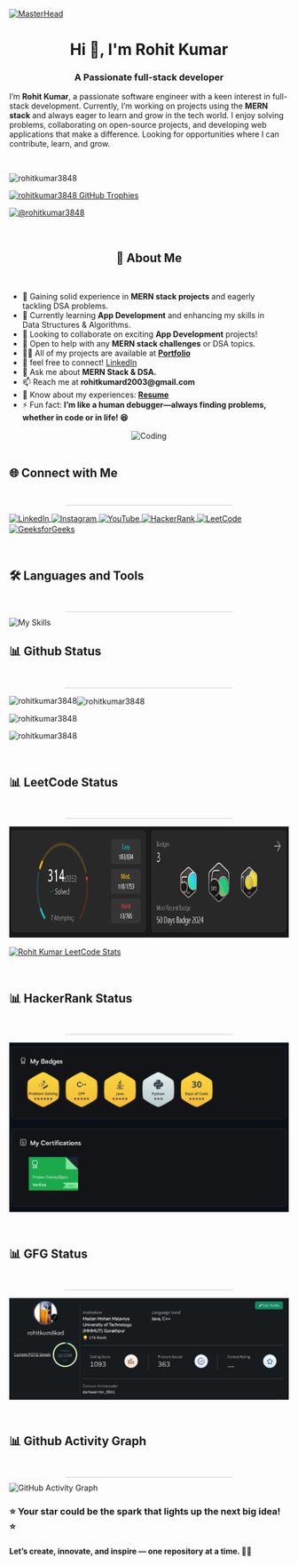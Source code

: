 [![MasterHead](https://user-images.githubusercontent.com/90236635/232446433-d5540fa2-fe28-4bb8-b929-cdb51fe61336.gif)](https://user-images.githubusercontent.com/90236635/232446433-d5540fa2-fe28-4bb8-b929-cdb51fe61336.gif)
<h1 align="center">Hi 👋, I'm Rohit Kumar</h1>

<!-- #################################################################### -->
<h3 align="center">A Passionate full-stack developer</h3>
<p align="left">I’m <strong>Rohit Kumar</strong>, a passionate software engineer with a keen interest in full-stack development. Currently, I’m working on projects using the <strong>MERN stack</strong> and always eager to learn and grow in the tech world. I enjoy solving problems, collaborating on open-source projects, and developing web applications that make a difference. Looking for opportunities where I can contribute, learn, and grow.</p>
<br/>
 

<!-- Profile Views Counter -->
<p align="left">
  <img src="https://komarev.com/ghpvc/?username=rohitkumar3848&label=Profile%20views&color=0e75b6&style=flat" alt="rohitkumar3848" />
</p>

<!-- GitHub Trophies with Custom Styling -->
<p align="left">
  <a href="https://github.com/ryo-ma/github-profile-trophy" target="_blank">
    <img src="https://github-profile-trophy.vercel.app/?username=rohitkumar3848&theme=onedark&no-frame=true&margin-w=15" alt="rohitkumar3848 GitHub Trophies" />
  </a>
</p>

<!-- Twitter Follow Badge with Username -->
<p align="left">
  <a href="https://twitter.com/rohitkumar3848" target="_blank">
    <img src="https://img.shields.io/twitter/follow/rohitkumar3848?logo=twitter&style=for-the-badge" alt="@rohitkumar3848" />
  </a>
</p>

</br>

<!-- #################################################################### -->

<h2 align="center">👋 About Me</h2>
</br>
<div style="display: flex; align-items: center; justify-content: center;">

  <!-- Left Side: About Me Text -->
  <div style="flex: 1; padding-right: 20px; text-align: left;">
    <ul>
      <li>🚀 Gaining solid experience in <strong>MERN stack projects</strong> and eagerly tackling DSA problems.</li>
      <li>🌱 Currently learning <strong>App Development</strong> and enhancing my skills in Data Structures & Algorithms.</li>
      <li>👯 Looking to collaborate on exciting <strong>App Development</strong> projects!</li>
      <li>🤝 Open to help with any <strong>MERN stack challenges</strong> or DSA topics.</li>
      <li>👨‍💻 All of my projects are available at <a href="--portfolioLink---" target="_blank"><strong>Portfolio</strong></a></li>
      <li>🤝 feel free to connect! <a href="https://www.linkedin.com/in/rohitkumar3848/" target="_blank">LinkedIn</a></li>
      <li>💬 Ask me about <strong>MERN Stack & DSA.</strong></li>
      <li>📫 Reach me at <strong>rohitkumard2003@gmail.com</strong></li>
      <li>📄 Know about my experiences: <a href="https://drive.google.com/file/d/1O7alVTMgnvIS5dIi177tNmtJgEmNSi6D/view?usp=drive_link" target="_blank"><strong>Resume</strong></a></li>
      <li>⚡ Fun fact: <strong>I’m like a human debugger—always finding problems, whether in code or in life! 😆</strong></li>
    </ul>
  </div>
</div>
  <div align="center" >
    <img align="center" src="https://images-wixmp-ed30a86b8c4ca887773594c2.wixmp.com/f/c83c004e-1370-4756-88e5-4071de797088/dgdq8br-09cc7ad6-a021-47a5-b0e0-917b12b0f7a7.gif?token=eyJ0eXAiOiJKV1QiLCJhbGciOiJIUzI1NiJ9.eyJzdWIiOiJ1cm46YXBwOjdlMGQxODg5ODIyNjQzNzNhNWYwZDQxNWVhMGQyNmUwIiwiaXNzIjoidXJuOmFwcDo3ZTBkMTg4OTgyMjY0MzczYTVmMGQ0MTVlYTBkMjZlMCIsIm9iaiI6W1t7InBhdGgiOiJcL2ZcL2M4M2MwMDRlLTEzNzAtNDc1Ni04OGU1LTQwNzFkZTc5NzA4OFwvZGdkcThici0wOWNjN2FkNi1hMDIxLTQ3YTUtYjBlMC05MTdiMTJiMGY3YTcuZ2lmIn1dXSwiYXVkIjpbInVybjpzZXJ2aWNlOmZpbGUuZG93bmxvYWQiXX0.tqRMtE-b2QiI2nnefNxSDMJvZCcYqFmq2ccg_Xfzqb8" alt="Coding" width="650" />
  </div>

</br>


<!-- #################################################################### -->

<!-- Connect With Me Section Title and Line -->
<h2 align="left">🌐 Connect with Me</h2>
</br>

<!-- Line separator -->
<div align="center" style="width: 60%; border-bottom: 1px solid #ccc; margin: 10px auto;"></div>

<!-- Social Media Links -->
<p align="left">
  <a href="https://linkedin.com/in/rohitkumar3848" target="_blank">
    <img align="center" src="https://raw.githubusercontent.com/rahuldkjain/github-profile-readme-generator/master/src/images/icons/Social/linked-in-alt.svg" alt="LinkedIn" height="30" width="40" />
  </a>
  <a href="https://instagram.com/rohit_kumar3848" target="_blank">
    <img align="center" src="https://raw.githubusercontent.com/rahuldkjain/github-profile-readme-generator/master/src/images/icons/Social/instagram.svg" alt="Instagram" height="30" width="40" />
  </a>
  <a href="https://www.youtube.com/c/rohitkumar-nk5ed" target="_blank">
    <img align="center" src="https://raw.githubusercontent.com/rahuldkjain/github-profile-readme-generator/master/src/images/icons/Social/youtube.svg" alt="YouTube" height="30" width="40" />
  </a>
  <a href="https://www.hackerrank.com/rohitkumard2003" target="_blank">
    <img align="center" src="https://raw.githubusercontent.com/rahuldkjain/github-profile-readme-generator/master/src/images/icons/Social/hackerrank.svg" alt="HackerRank" height="30" width="40" />
  </a>
  <a href="https://www.leetcode.com/rohit_kumar38" target="_blank">
    <img align="center" src="https://raw.githubusercontent.com/rahuldkjain/github-profile-readme-generator/master/src/images/icons/Social/leet-code.svg" alt="LeetCode" height="30" width="40" />
  </a>
  <a href="https://auth.geeksforgeeks.org/user/rohitkum8kad" target="_blank">
    <img align="center" src="https://raw.githubusercontent.com/rahuldkjain/github-profile-readme-generator/master/src/images/icons/Social/geeks-for-geeks.svg" alt="GeeksforGeeks" height="30" width="40" />
  </a>
</p>

</br>

<!-- #################################################################### -->

<h2 align="left">🛠️ Languages and Tools</h2>
</br>

<!-- Line separator -->
<div align="center" style="width: 60%; border-bottom: 1px solid #ccc; margin: 10px auto;"></div>

<img src="https://skillicons.dev/icons?i=bash,c,cpp,css,typescript,selenium,python,flask,bootstrap,eclipse,express,firebase,git,github,html,idea,java,js,mongodb,mysql,nodejs,npm,postman,pycharm,react,tailwind,vscode" alt="My Skills">

</br>

<!-- #################################################################### -->

<h2 align="left">📊 Github Status</h2>
</br>

<!-- Line separator -->
<div align="center" style="width: 60%; border-bottom: 1px solid #ccc; margin: 10px auto;"></div>


<p><img align="left" src="https://github-profile-summary-cards.vercel.app/api/cards/most-commit-language?username=rohitkumar3848&theme=github_dark" alt="rohitkumar3848" /></p>
<p><img align="center" src="https://github-readme-stats.vercel.app/api?username=rohitkumar3848&show_icons=true&theme=github_dark" alt="rohitkumar3848" /></p>
<p align="left"><img src="https://github-readme-streak-stats.herokuapp.com/?user=rohitkumar3848&theme=github_dark&date_format=M%20j%5B%2C%20Y%5D" alt="rohitkumar3848" /></p>
<p align="left"><img src="https://github-profile-summary-cards.vercel.app/api/cards/profile-details?username=rohitkumar3848&theme=github_dark" alt="rohitkumar3848" /></p>

</br>

<!-- #################################################################### -->


<h2 align="left">📊 LeetCode Status</h2>
</br>

<!-- Line separator -->
<div align="center" style="width: 60%; border-bottom: 1px solid #ccc; margin: 10px auto;"></div>

<p>
  <a href="https://leetcode.com/u/rohit_kumar38/" target="_blank">
    <img align="center" src="https://github.com/rohitkumar3848/rohitkumar3848/blob/main/lc.PNG" height=200px width=800px alt="Badges"/>
  </a>
    </br>
    </br>
  <a href="https://leetcode.com/u/rohit_kumar38/" target="_blank">
    <img title="Rohit Kumar LeetCode Stats" alt="Rohit Kumar LeetCode Stats" src="https://leetcode-stats.vercel.app/api?username=rohit_kumar38&theme=dark" />
  </a>
</p>



<!-- #################################################################### -->
</br>
<h2 align="left">📊 HackerRank Status</h2>
</br>

<!-- Line separator -->
<div align="center" style="width: 60%; border-bottom: 1px solid #ccc; margin: 10px auto;"></div>

 <p>  
  <a href="https://www.hackerrank.com/profile/rohitkumard2003" target="blank">
    <img align="center" src="https://github.com/rohitkumar3848/rohitkumar3848/blob/main/hs.PNG" width=800px alt="Badges"/>
  </a>
 </p>

</br>

<!-- #################################################################### -->

<h2 align="left">📊 GFG Status</h2>
</br>

<!-- Line separator -->
<div align="center" style="width: 60%; border-bottom: 1px solid #ccc; margin: 10px auto;"></div>

 <p>  
  <a href="https://www.geeksforgeeks.org/user/rohitkum8kad" target="blank">
    <img align="center" src="https://github.com/rohitkumar3848/rohitkumar3848/blob/main/gfg.PNG"  alt="Badges"/>
  </a>
 </p>

</br>

<!-- #################################################################### -->

<h2 align="left">📊 Github Activity Graph</h2>
</br>

<!-- Line separator -->
<div align="center" style="width: 60%; border-bottom: 1px solid #ccc; margin: 10px auto;"></div>

<div>
    <img src="https://github-readme-activity-graph.vercel.app/graph?username=rohitkumar3848&bg_color=000000&color=9e4c98&line=9e4c98&point=33862d&area=true&hide_border=true" alt="GitHub Activity Graph">
</div>

<!-- #################################################################### -->

<div class="center">
    <h3 class="center">⭐ Your star could be the spark that lights up the next big idea! ⭐</h3>
    <h4 class="center">Let’s create, innovate, and inspire — one repository at a time. 🌱🚀</h4>
</div>
